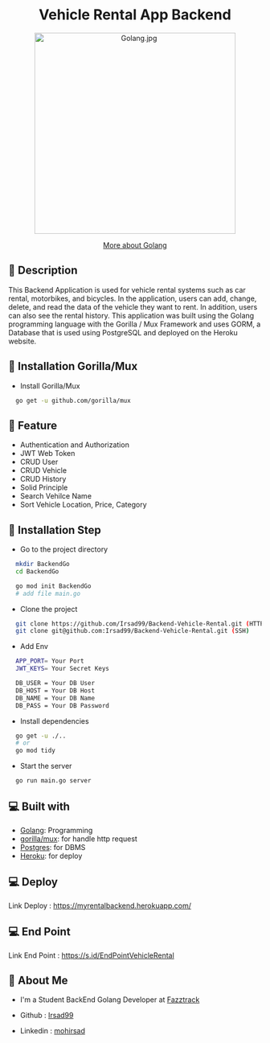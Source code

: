 <h1 align="center">Vehicle Rental App Backend</h1>
<p align="center"><img src="https://upload.wikimedia.org/wikipedia/commons/thumb/0/05/Go_Logo_Blue.svg/2560px-Go_Logo_Blue.svg.png" width="400px" alt="Golang.jpg" /></p>
<p align="center">
    <a href="https://golang.org/" target="blank">More about Golang</a>
</p>

## 🔗 Description
This Backend Application is used for vehicle rental systems such as car rental, motorbikes, and bicycles. In the application, users can add, change, delete, and read the data of the vehicle they want to rent. In addition, users can also see the rental history. This application was built using the Golang programming language with the Gorilla / Mux Framework and uses GORM, a Database that is used using PostgreSQL and deployed on the Heroku website.

## 🔗 Installation Gorilla/Mux

* Install Gorilla/Mux

```sh
  go get -u github.com/gorilla/mux
```
## 🔗 Feature

* Authentication and Authorization
* JWT Web Token
* CRUD User
* CRUD Vehicle
* CRUD History
* Solid Principle
* Search Vehilce Name
* Sort Vehicle Location, Price, Category

## 🔗 Installation Step

* Go to the project directory

```sh
  mkdir BackendGo
  cd BackendGo

  go mod init BackendGo
  # add file main.go
```

* Clone the project

```sh
  git clone https://github.com/Irsad99/Backend-Vehicle-Rental.git (HTTPS)
  git clone git@github.com:Irsad99/Backend-Vehicle-Rental.git (SSH)
```

* Add Env

```sh
  APP_PORT= Your Port
  JWT_KEYS= Your Secret Keys

  DB_USER = Your DB User
  DB_HOST = Your DB Host
  DB_NAME = Your DB Name
  DB_PASS = Your DB Password
```

* Install dependencies

```sh
  go get -u ./..
  # or
  go mod tidy
```

* Start the server

```sh
  go run main.go server
```

## 💻 Built with

-   [Golang](https://go.dev/): Programming
-   [gorilla/mux](https://github.com/gorilla/mux): for handle http request
-   [Postgres](https://www.postgresql.org/): for DBMS
-   [Heroku](https://www.heroku.com/): for deploy

## 💻 Deploy

Link Deploy : https://myrentalbackend.herokuapp.com/

## 💻 End Point

Link End Point : https://s.id/EndPointVehicleRental

## 🚀 About Me

- I'm a Student BackEnd Golang Developer at [Fazztrack](https://www.fazztrack.com/class/backend-golang)

- Github : [Irsad99](https://github.com/Irsad99/)
- Linkedin : [mohirsad](https://www.linkedin.com/in/mohirsad/)